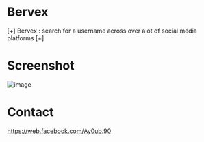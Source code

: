 # Bervex
[+] Bervex : search for a username across over alot of social media platforms [+]  
# Screenshot
![image](https://user-images.githubusercontent.com/45905472/66482268-804e7780-ea9a-11e9-95c6-85c2fe297bce.png)
# Contact 
https://web.facebook.com/Ay0ub.90
